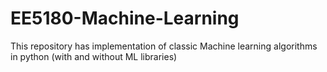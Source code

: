 # EE5180-Machine-Learning
This repository has implementation of classic Machine learning algorithms in python (with and without ML libraries)

